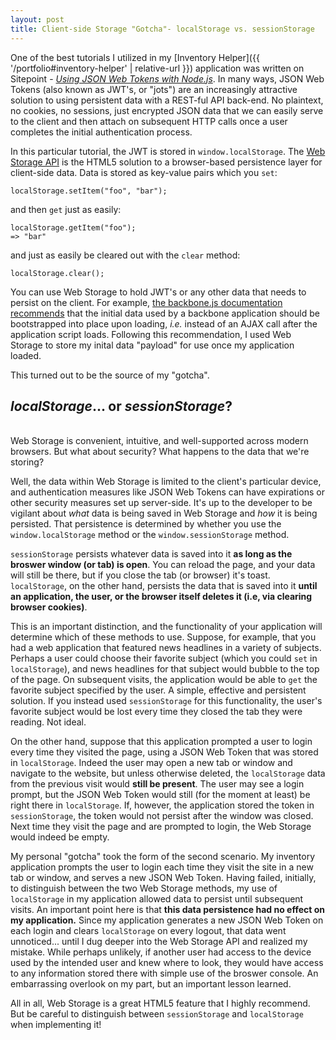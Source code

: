```yaml
---
layout: post
title: Client-side Storage "Gotcha"- localStorage vs. sessionStorage
---
```


One of the best tutorials I utilized in my [Inventory Helper]({{ '/portfolio#inventory-helper' | relative-url }})
application was written on Sitepoint - _[Using JSON Web Tokens with Node.js](http://www.sitepoint.com/using-json-web-tokens-node-js/)_.
In many ways, JSON Web Tokens (also known as JWT's, or "jots") are an increasingly attractive solution
to using persistent data with a REST-ful API back-end.  No plaintext, no cookies, no sessions,
just encrypted JSON data that we can easily serve to the client and then attach on subsequent 
HTTP calls once a user completes the initial authentication process.

In this particular tutorial, the JWT is stored in `window.localStorage`.  The 
[Web Storage API](https://developer.mozilla.org/en-US/docs/Web/API/Web_Storage_API) is 
the HTML5 solution to a browser-based persistence layer for client-side data.  Data is stored
as key-value pairs which you `set`: 

    localStorage.setItem("foo", "bar");
    
and then `get` just as easily:

    localStorage.getItem("foo"); 
    => "bar"

and just as easily be cleared out with the `clear` method:

    localStorage.clear();
    
You can use Web Storage to hold JWT's or any other data that needs to persist on the client.
For example, [the backbone.js documentation recommends](http://backbonejs.org/#FAQ-bootstrap)
that the initial data used by a backbone application should be bootstrapped into place upon loading,
_i.e._ instead of an AJAX call after the application script loads. Following this recommendation,
I used Web Storage to store my inital data "payload" for use once my application loaded.

This turned out to be the source of my "gotcha".

## _localStorage_... or _sessionStorage_?

<br />
Web Storage is convenient, intuitive, and well-supported across modern browsers. 
But what about security?  What happens to the data that we're storing? 

Well, the data within Web Storage is limited to the client's particular device, and authentication measures like JSON Web Tokens can have expirations
or other security measures set up server-side.  It's up to the developer to be
vigilant about _what_ data is being saved in Web Storage and _how_ it is being persisted. That persistence is
determined by whether you use the `window.localStorage` method or the
`window.sessionStorage` method.  

`sessionStorage` persists whatever data is saved into it
__as long as the broswer window (or tab) is open__. You can reload the page, and your data
will still be there, but if you close the tab (or browser) it's toast. `localStorage`, on the 
other hand, persists the data that is saved into it __until an application, the user, or the browser
itself deletes it (i.e, via clearing browser cookies)__. 

This is an important distinction, and the functionality of your application will determine which
of these methods to use.  Suppose, for example, that you had a web application that featured news headlines in a 
variety of subjects. Perhaps a user could choose their favorite subject (which you could `set` in 
`localStorage`), and news headlines for that subject would bubble to the top of the page.
On subsequent visits, the application would be able to `get` the favorite subject 
specified by the user.  A simple, effective and persistent solution.  If you instead used
`sessionStorage` for this functionality, the user's favorite subject
would be lost every time they closed the tab they were reading.  Not ideal.

On the other hand, suppose that this application prompted a user to login every time
they visited the page, using a JSON Web Token that was stored in `localStorage`.  Indeed
the user may open a new tab or window and navigate to the website, but unless otherwise
deleted, the `localStorage` data from the previous visit would __still be present__.  The user
may see a login prompt, but the JSON Web Token would still (for the moment at least) be
right there in `localStorage`. If, however, the application stored the token in `sessionStorage`,
the token would not persist after the window was closed.  Next time they visit the page and
are prompted to login, the Web Storage would indeed be empty.

My personal "gotcha" took the form of the second scenario.  My inventory application
prompts the user to login each time they visit the site in a new tab or window,
and serves a new JSON Web Token.  Having failed, initially, to 
distinguish between the two Web Storage methods, my use of `localStorage` in my application
allowed data to persist until subsequent visits.  An important point here is that 
__this data persistence had no effect on my application.__ Since my application generates
a new JSON Web Token on each login and clears `localStorage` on every logout, that data went
unnoticed... until I dug deeper into the Web Storage API and realized my mistake.
While perhaps unlikely, if another user had access to the device used by the intended
user and knew where to look, they would have access to any information stored there with
simple use of the broswer console. An embarrassing overlook on my part, but an important
lesson learned.

All in all, Web Storage is a great HTML5 feature that I highly recommend.  But be careful
to distinguish between `sessionStorage` and `localStorage` when implementing it!